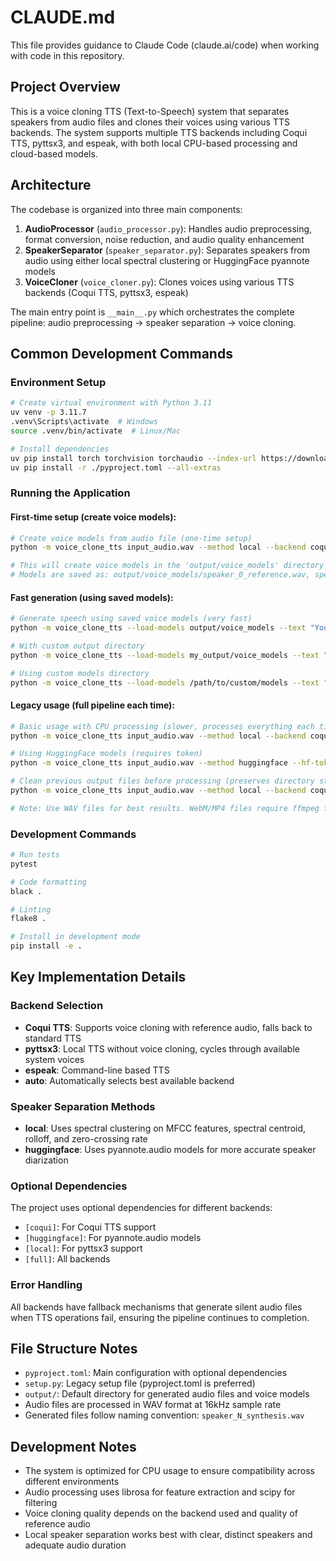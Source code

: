 # CLAUDE.md

This file provides guidance to Claude Code (claude.ai/code) when working with code in this repository.

## Project Overview

This is a voice cloning TTS (Text-to-Speech) system that separates speakers from audio files and clones their voices using various TTS backends. The system supports multiple TTS backends including Coqui TTS, pyttsx3, and espeak, with both local CPU-based processing and cloud-based models.

## Architecture

The codebase is organized into three main components:

1. **AudioProcessor** (`audio_processor.py`): Handles audio preprocessing, format conversion, noise reduction, and audio quality enhancement
2. **SpeakerSeparator** (`speaker_separator.py`): Separates speakers from audio using either local spectral clustering or HuggingFace pyannote models
3. **VoiceCloner** (`voice_cloner.py`): Clones voices using various TTS backends (Coqui TTS, pyttsx3, espeak)

The main entry point is `__main__.py` which orchestrates the complete pipeline: audio preprocessing → speaker separation → voice cloning.

## Common Development Commands

### Environment Setup
```bash
# Create virtual environment with Python 3.11
uv venv -p 3.11.7
.venv\Scripts\activate  # Windows
source .venv/bin/activate  # Linux/Mac

# Install dependencies
uv pip install torch torchvision torchaudio --index-url https://download.pytorch.org/whl/cpu
uv pip install -r ./pyproject.toml --all-extras
```

### Running the Application

#### First-time setup (create voice models):
```bash
# Create voice models from audio file (one-time setup)
python -m voice_clone_tts input_audio.wav --method local --backend coqui --use-cpu --save-models

# This will create voice models in the 'output/voice_models' directory
# Models are saved as: output/voice_models/speaker_0_reference.wav, speaker_0_metadata.json, etc.
```

#### Fast generation (using saved models):
```bash
# Generate speech using saved voice models (very fast)
python -m voice_clone_tts --load-models output/voice_models --text "Your new text here" --backend coqui --use-cpu

# With custom output directory
python -m voice_clone_tts --load-models my_output/voice_models --text "Hello world" --output-dir my_output --backend coqui --use-cpu

# Using custom models directory
python -m voice_clone_tts --load-models /path/to/custom/models --text "Your text" --backend coqui --use-cpu
```

#### Legacy usage (full pipeline each time):
```bash
# Basic usage with CPU processing (slower, processes everything each time)
python -m voice_clone_tts input_audio.wav --method local --backend coqui --use-cpu

# Using HuggingFace models (requires token)
python -m voice_clone_tts input_audio.wav --method huggingface --hf-token YOUR_TOKEN --backend coqui

# Clean previous output files before processing (preserves directory structure)
python -m voice_clone_tts input_audio.wav --method local --backend coqui --use-cpu --clean

# Note: Use WAV files for best results. WebM/MP4 files require ffmpeg for conversion
```

### Development Commands
```bash
# Run tests
pytest

# Code formatting
black .

# Linting
flake8 .

# Install in development mode
pip install -e .
```

## Key Implementation Details

### Backend Selection
- **Coqui TTS**: Supports voice cloning with reference audio, falls back to standard TTS
- **pyttsx3**: Local TTS without voice cloning, cycles through available system voices
- **espeak**: Command-line based TTS
- **auto**: Automatically selects best available backend

### Speaker Separation Methods
- **local**: Uses spectral clustering on MFCC features, spectral centroid, rolloff, and zero-crossing rate
- **huggingface**: Uses pyannote.audio models for more accurate speaker diarization

### Optional Dependencies
The project uses optional dependencies for different backends:
- `[coqui]`: For Coqui TTS support
- `[huggingface]`: For pyannote.audio models
- `[local]`: For pyttsx3 support
- `[full]`: All backends

### Error Handling
All backends have fallback mechanisms that generate silent audio files when TTS operations fail, ensuring the pipeline continues to completion.

## File Structure Notes

- `pyproject.toml`: Main configuration with optional dependencies
- `setup.py`: Legacy setup file (pyproject.toml is preferred)
- `output/`: Default directory for generated audio files and voice models
- Audio files are processed in WAV format at 16kHz sample rate
- Generated files follow naming convention: `speaker_N_synthesis.wav`

## Development Notes

- The system is optimized for CPU usage to ensure compatibility across different environments
- Audio processing uses librosa for feature extraction and scipy for filtering
- Voice cloning quality depends on the backend used and quality of reference audio
- Local speaker separation works best with clear, distinct speakers and adequate audio duration